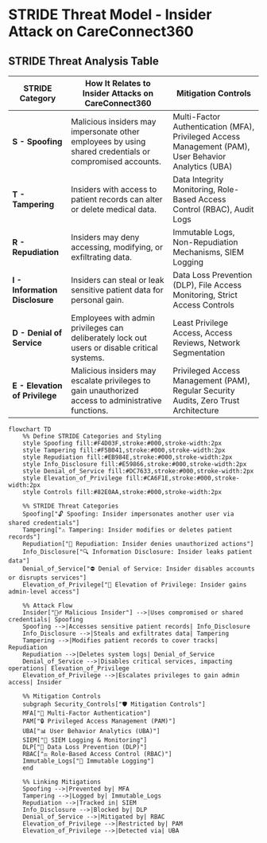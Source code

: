 # **STRIDE Threat Model - Insider Attack on CareConnect360**

## **STRIDE Threat Analysis Table**
| **STRIDE Category**       | **How It Relates to Insider Attacks on CareConnect360** | **Mitigation Controls** |
|---------------------------|---------------------------------|----------------|
| **S - Spoofing**          | Malicious insiders may impersonate other employees by using shared credentials or compromised accounts. | Multi-Factor Authentication (MFA), Privileged Access Management (PAM), User Behavior Analytics (UBA) |
| **T - Tampering**         | Insiders with access to patient records can alter or delete medical data. | Data Integrity Monitoring, Role-Based Access Control (RBAC), Audit Logs |
| **R - Repudiation**       | Insiders may deny accessing, modifying, or exfiltrating data. | Immutable Logs, Non-Repudiation Mechanisms, SIEM Logging |
| **I - Information Disclosure** | Insiders can steal or leak sensitive patient data for personal gain. | Data Loss Prevention (DLP), File Access Monitoring, Strict Access Controls |
| **D - Denial of Service** | Employees with admin privileges can deliberately lock out users or disable critical systems. | Least Privilege Access, Access Reviews, Network Segmentation |
| **E - Elevation of Privilege** | Malicious insiders may escalate privileges to gain unauthorized access to administrative functions. | Privileged Access Management (PAM), Regular Security Audits, Zero Trust Architecture |

```mermaid
flowchart TD
    %% Define STRIDE Categories and Styling
    style Spoofing fill:#F4D03F,stroke:#000,stroke-width:2px
    style Tampering fill:#F5B041,stroke:#000,stroke-width:2px
    style Repudiation fill:#EB984E,stroke:#000,stroke-width:2px
    style Info_Disclosure fill:#E59866,stroke:#000,stroke-width:2px
    style Denial_of_Service fill:#DC7633,stroke:#000,stroke-width:2px
    style Elevation_of_Privilege fill:#CA6F1E,stroke:#000,stroke-width:2px
    style Controls fill:#82E0AA,stroke:#000,stroke-width:2px

    %% STRIDE Threat Categories
    Spoofing["🔓 Spoofing: Insider impersonates another user via shared credentials"]
    Tampering["⚠️ Tampering: Insider modifies or deletes patient records"]
    Repudiation["📜 Repudiation: Insider denies unauthorized actions"]
    Info_Disclosure["🔍 Information Disclosure: Insider leaks patient data"]
    Denial_of_Service["⛔ Denial of Service: Insider disables accounts or disrupts services"]
    Elevation_of_Privilege["🚀 Elevation of Privilege: Insider gains admin-level access"]

    %% Attack Flow
    Insider["🕵️‍♂️ Malicious Insider"] -->|Uses compromised or shared credentials| Spoofing
    Spoofing -->|Accesses sensitive patient records| Info_Disclosure
    Info_Disclosure -->|Steals and exfiltrates data| Tampering
    Tampering -->|Modifies patient records to cover tracks| Repudiation
    Repudiation -->|Deletes system logs| Denial_of_Service
    Denial_of_Service -->|Disables critical services, impacting operations| Elevation_of_Privilege
    Elevation_of_Privilege -->|Escalates privileges to gain admin access| Insider

    %% Mitigation Controls
    subgraph Security_Controls["🛡️ Mitigation Controls"]
    MFA["🔑 Multi-Factor Authentication"]
    PAM["🔒 Privileged Access Management (PAM)"]
    UBA["📊 User Behavior Analytics (UBA)"]
    SIEM["📜 SIEM Logging & Monitoring"]
    DLP["🚨 Data Loss Prevention (DLP)"]
    RBAC["⚖️ Role-Based Access Control (RBAC)"]
    Immutable_Logs["📝 Immutable Logging"]
    end

    %% Linking Mitigations
    Spoofing -->|Prevented by| MFA
    Tampering -->|Logged by| Immutable_Logs
    Repudiation -->|Tracked in| SIEM
    Info_Disclosure -->|Blocked by| DLP
    Denial_of_Service -->|Mitigated by| RBAC
    Elevation_of_Privilege -->|Restricted by| PAM
    Elevation_of_Privilege -->|Detected via| UBA